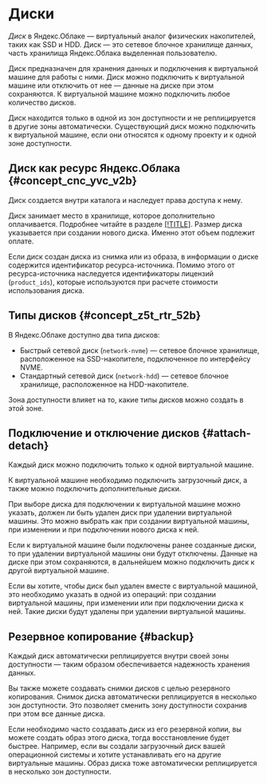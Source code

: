 # Диски

_Диск_ в Яндекс.Облаке — виртуальный аналог физических накопителей, таких как SSD и HDD. Диск — это сетевое блочное хранилище данных, часть хранилища Яндекс.Облака выделенная пользователю.

Диск предназначен для хранения данных и подключения к виртуальной машине для работы с ними. Диск можно подключить к виртуальной машине или отключить от нее — данные на диске при этом сохраняются. К виртуальной машине можно подключить любое количество дисков.

Диск находится только в одной из зон доступности и не реплицируется в другие зоны автоматически. Существующий диск можно подключить к виртуальной машине, если они относятся к одному проекту и к одной зоне доступности.


## Диск как ресурс Яндекс.Облака {#concept_cnc_yvc_v2b}

Диск создается внутри каталога и наследует права доступа к нему.

Диск занимает место в хранилище, которое дополнительно оплачивается. Подробнее читайте в разделе [[!TITLE]](../pricing.md). Размер диска указывается при создании нового диска. Именно этот объем подлежит оплате.

Если диск создан диска из снимка или из образа, в информации о диске содержится идентификатор ресурса-источника. Помимо этого от ресурса-источника наследуется идентификаторы лицензий (`product_ids`), которые используются при расчете стоимости использования диска.


## Типы дисков {#concept_z5t_rtr_52b}

В Яндекс.Облаке доступно два типа дисков:

- Быстрый сетевой диск (`network-nvme`) — сетевое блочное хранилище, расположенное на SSD-накопителе, подключенное по интерфейсу NVME.
- Стандартный сетевой диск (`network-hdd`) — сетевое блочное хранилище, расположенное на HDD-накопителе.

Зона доступности влияет на то, какие типы дисков можно создать в этой зоне.


## Подключение и отключение дисков {#attach-detach}

Каждый диск можно подключить только к одной виртуальной машине.

К виртуальной машине необходимо подключить загрузочный диск, а также можно подключить дополнительные диски.

При выборе диска для подключении к виртуальной машине можно указать, должен ли быть удален диск при удалении виртуальной машины. Это можно выбрать как при создании виртуальной машины, при изменении и при подключении нового диска к ней.

Если к виртуальной машине были подключены ранее созданные диски, то при удалении виртуальной машины они будут отключены. Данные на диске при этом сохраняются, в дальнейшем можно подключить диск к другой виртуальной машине.

Если вы хотите, чтобы диск был удален вместе с виртуальной машиной, это необходимо указать в одной из операций: при создании виртуальной машины, при изменении или при подключении диска к ней. Такие диски будут удалены при удалении виртуальной машины.


## Резервное копирование {#backup}

Каждый диск автоматически реплицируется внутри своей зоны доступности — таким образом обеспечивается надежность хранения данных.

Вы также можете создавать снимки дисков с целью резервного копирования. Снимок диска автоматически реплицируется в несколько зон доступности. Это позволяет сменить зону доступности сохранив при этом все данные диска.

Если необходимо часто создавать диск из его резервной копии, вы можете создать образ этого диска, тогда восстановление будет быстрее. Например, если вы создали загрузочный диск вашей операционной системы и хотите устанавливать его на другие виртуальные машины. Образ диска тоже автоматически реплицируется в несколько зон доступности.

